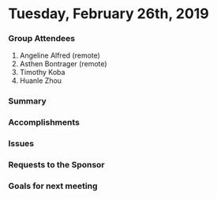 # Tuesday, February 26th, 2019

### Group Attendees
1. Angeline Alfred (remote)
2. Asthen Bontrager (remote)
3. Timothy Koba
4. Huanle Zhou

### Summary


### Accomplishments


### Issues


### Requests to the Sponsor

### Goals for next meeting
